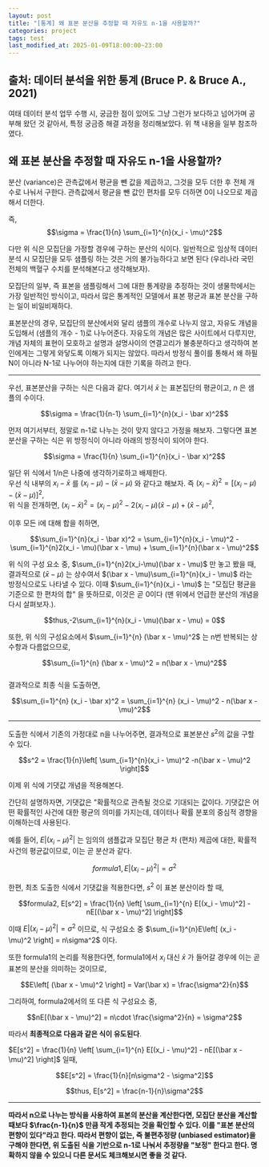 ```yaml
---
layout: post
title: "[통계] 왜 표본 분산을 추정할 때 자유도 n-1을 사용할까?"
categories: project
tags: test
last_modified_at: 2025-01-09T18:00:00~23:00
---  
```



<script type="text/javascript" async
        src="https://cdnjs.cloudflare.com/ajax/libs/mathjax/2.7.5/latest.js?config=TeX-MML-AM_CHTML">
</script>

<script type="text/x-mathjax-config">
    MathJax.Hub.Config({
        extensions: ["tex2jax.js"],
        jax: ["input/Tex", "ourput/HTML-CSS"],
        tex2jax: {
            inlineMath: [ ['$', '$'], ["\\(", "\\)"] ],
            displayMath: [ ['$$', '$$'], ["\\[", "\\]"] ],
            processEscapes: true
        },
        "HTML-CSS": { availableFonts: ["TeX"] }
    });
</script>


## 출처: 데이터 분석을 위한 통계 (Bruce P. & Bruce A., 2021)  
여태 데이터 분석 업무 수행 시, 궁금한 점이 있어도 그냥 그런가 보다하고 넘어가며 공부해 왔던 것 같아서, 특정 궁금증 해결 과정을 정리해보았다. 위 책 내용을 일부 참조하였다.  


## 왜 표본 분산을 추정할 때 자유도 n-1을 사용할까?   
분산 (variance)은 관측값에서 평균을 뺀 값을 제곱하고, 그것을 모두 더한 후 전체 개수로 나눠서 구한다. 관측값에서 평균을 뺀 값인 편차를 모두 더하면 0이 나오므로 제곱해서 더한다.   

즉, 
$$\sigma = \frac{1}{n} \sum_{i=1}^{n}(x_i - \mu)^2$$    

다만 위 식은 모집단을 가정할 경우에 구하는 분산의 식이다. 일반적으로 임상적 데이터 분석 시 모집단을 모두 샘플링 하는 것은 거의 불가능하다고 보면 된다 (우리나라 국민 전체의 백혈구 수치를 분석해본다고 생각해보자).   

모집단의 일부, 즉 표본을 샘플링해서 그에 대한 통계량을 추정하는 것이 생물학에서는 가장 일반적인 방식이고, 따라서 많은 통계적인 모델에서 표본 평균과 표본 분산을 구하는 일이 비일비재하다.  

표본분산의 경우, 모집단의 분산에서와 달리 샘플의 개수로 나누지 않고, 자유도 개념을 도입해서 (샘플의 개수 - 1)로 나누어준다. 자유도의 개념은 많은 사이트에서 다루지만, 개념 자체의 표현이 모호하고 설명과 설명사이의 연결고리가 불충분하다고 생각하여 본인에게는 그렇게 와닿도록 이해가 되지는 않았다. 따라서 방정식 풀이를 통해서 왜 하필 N이 아니라 N-1로 나누어야 하는지에 대한 기록을 하려고 한다.  

---  

우선, 표본분산을 구하는 식은 다음과 같다. 여기서 $\bar x$ 는 표본집단의 평균이고, $n$ 은 샘플의 수이다.

$$\sigma = \frac{1}{n-1} \sum_{i=1}^{n}(x_i - \bar x)^2$$  

먼저 여기서부터, 정말로 n-1로 나누는 것이 맞지 않다고 가정을 해보자. 그렇다면 표본분산을 구하는 식은 위 방정식이 아니라 아래의 방정식이 되어야 한다.   

$$\sigma = \frac{1}{n} \sum_{i=1}^{n}(x_i - \bar x)^2$$  

일단 위 식에서 1/n은 나중에 생각하기로하고 배제한다.   
우선 식 내부의 $x_i - \bar x$ 를 $(x_i - \mu) - (\bar x - \mu)$ 와 같다고 해보자. 
즉 $(x_i - \bar x)^2 = [(x_i - \mu) - (\bar x - \mu)]^2$,  
위 식을 전개하면, $(x_i - \bar x)^2 = (x_i - \mu)^2 - 2(x_i - \mu)(\bar x - \mu) + (\bar x - \mu)^2$,  

이후 모든 i에 대해 합을 취하면,   

$$\sum_{i=1}^{n}(x_i - \bar x)^2 = \sum_{i=1}^{n}(x_i - \mu)^2 - \sum_{i=1}^{n}2(x_i - \mu)(\bar x - \mu) + \sum_{i=1}^{n}(\bar x - \mu)^2$$  

위 식의 구성 요소 중, $\sum_{i=1}^{n}2(x_i-\mu)(\bar x - \mu)$ 만 놓고 봤을 때, 결과적으로 $(\bar x - \mu)$ 는 상수여서 $(\bar x - \mu)\sum_{i=1}^{n}(x_i - \mu)$ 라는 방정식으로도 나타낼 수 있다. 이때 $\sum_{i=1}^{n}(x_i - \mu)$ 는 "모집단 평균을 기준으로 한 편차의 합" 을 뜻하므로, 이것은 곧 0이다 (맨 위에서 언급한 분산의 개념을 다시 살펴보자.).   

$$thus,-2\sum_{i=1}^{n}(x_i - \mu)(\bar x - \mu) = 0$$

또한, 위 식의 구성요소에서 $\sum_{i=1}^{n} (\bar x - \mu)^2$ 는 n번 반복되는 상수항과 다름없으므로,   

$$\sum_{i=1}^{n} (\bar x - \mu)^2 = n(\bar x - \mu)^2$$  
결과적으로 최종 식을 도출하면,  

$$\sum_{i=1}^{n} (x_i - \bar x)^2 = \sum_{i=1}^{n} (x_i - \mu)^2 - n(\bar x - \mu)^2$$   

---   

도출한 식에서 기존의 가정대로 n을 나누어주면, 결과적으로 표본분산 $s^2$의 값을 구할 수 있다.  

$$s^2 = \frac{1}{n}\left[ \sum_{i=1}^{n}(x_i - \mu)^2 -n(\bar x - \mu)^2 \right]$$  

이제 위 식에 기댓값 개념을 적용해본다.    

간단히 설명하자면, 기댓값은 "확률적으로 관측될 것으로 기대되는 값이다. 기댓값은 어떤 확률적인 사건에 대한 평균의 의미를 가지는데, 데이터나 확률 분포의 중심적 경향을 이해하는데 사용된다.  

예를 들어, $E|(x_i - \mu)^2|$ 는 임의의 샘플값과 모집단 평균 차 (편차) 제곱에 대한, 확률적 사건의 평균값이므로, 이는 곧 분산과 같다.   

$$formula1, E|(x_i - \mu)^2| = \sigma^2$$  

한편, 최초 도출한 식에서 기댓값을 적용한다면, $s^2$ 이 표본 분산이라 할 때,  

$$formula2, E[s^2] = \frac{1}{n} \left[ \sum_{i=1}^{n} E[(x_i - \mu)^2] - nE[(\bar x - \mu)^2] \right]$$  

이때 $E|(x_i - \mu)^2| = \sigma^2$ 이므로, 식 구성요소 중 $\sum_{i=1}^{n}E\left[ (x_i - \mu)^2 \right] = n\sigma^2$ 이다.   

또한 formula1의 논리를 적용한다면, formula1에서 $x_i$ 대신 $\bar x$ 가 들어갈 경우에 이는 곧 표본의 분산을 의미하는 것이므로,   

$$E\left[ (\bar x - \mu)^2 \right] = Var(\bar x) = \frac{\sigma^2}{n}$$   

그리하여, formula2에서의 또 다른 식 구성요소 중,  

$$nE[(\bar x - \mu)^2]  = n\cdot \frac{\sigma^2}{n} = \sigma^2$$   

따라서 **최종적으로 다음과 같은 식이 유도된다**.  

$E[s^2] = \frac{1}{n} \left[ \sum_{i=1}^{n} E[(x_i - \mu)^2] - nE[(\bar x - \mu)^2] \right]$ 일때,  

$$E[s^2] = \frac{1}{n}[n\sigma^2 - \sigma^2]$$   

$$thus, E[s^2] = \frac{n-1}{n}\sigma^2$$   

---

**따라서 n으로 나누는 방식을 사용하여 표본의 분산을 계산한다면, 모집단 분산을 계산할 때보다 $\frac{n-1}{n}$ 만큼 작게 추정되는 것을 확인할 수 있다. 이를 "표본 분산의 편향이 있다"라고 한다. 따라서 편향이 없는, 즉 불편추정량 (unbiased estimator)을 구해야 한다면, 위 도출된 식을 기반으로 n-1로 나눠서 추정량을 "보정" 한다고 한다. 명확하지 않을 수 있으니 다른 문서도 체크해보시면 좋을 것 같다.**
